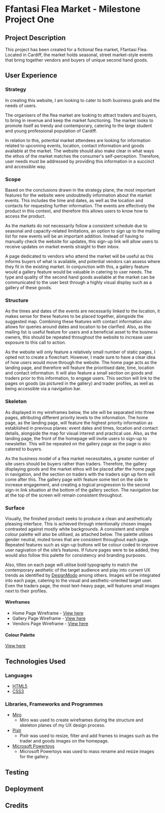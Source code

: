 # Ffantasi Flea Market - Milestone Project One

## Project Description
This project has been created for a fictional flea market, Ffantasi Flea. Located in Cardiff, the market holds seasonal, street market-style events that bring together vendors and buyers of unique second hand goods.

## User Experience

### Strategy
In creating this website, I am looking to cater to both business goals and the needs of users.

The organisers of the flea market are looking to attract traders and buyers, to bring in revenue and keep the market functioning. The market looks to promote itself as trendy and contemporary, catering to the large student and young professional population of Cardiff. 

In relation to this, potential market attendees are looking for information related to upcoming events, location, contact information and goods available at the market. The website should also make clear in what ways the ethos of the market matches the consumer's self-perception. Therefore, user needs must be addressed by providing this information in a succinct and accessible way.

### Scope

Based on the conclusions drawn in the strategy plane, the most important features for the website were undoubtedly information about the market events. This includes the time and dates, as well as the location and contacts for requesting further information. The events are effectively the product in this context, and therefore this allows users to know how to access the product.

As the markets do not necessarily follow a consistent schedule due to seasonal and capacity-related limitations, an option to sign up to the mailing list for new events will be an important addition. Instead of having to manually check the website for updates, this sign-up link will allow users to receive updates on market events straight to their inbox. 

A page dedicated to vendors who attend the market will be useful as this informs buyers of what is available, and potential vendors can assess where they fit in the existing market. In conjunction with this, a gallery feature would a gallery feature would be valuable in catering to user needs. The type and quality of the second hand goods available at the market can be communicated to the user best through a highly visual display such as a gallery of these goods.

### Structure

As the times and dates of the events are necessarily linked to the location, it makes sense for these features to be placed together, alongside the suggested map. Combining these features with contact information also allows for queries around dates and location to be clarified. Also, as the mailing list is useful feature for users and a beneficial asset to the business owners, this should be repeated throughout the website to increase user exposure to this call to action.

As the website will only feature a relatively small number of static pages, I opted not to create a flowchart. However, I made sure to have a clear idea of how users would move through the website. The home page acts as the landing page, and therefore will feature the prioritised date, time, location and contact information. It will also feature a small section on goods and traders prior to this information, to engage users. This section will link to the pages on goods (as pictured in the gallery) and trader profiles, as well as being accessible via a navigation bar.

### Skeleton

As displayed in my wireframes below, the site will be separated into three pages, attributing different priority levels to the information. The home page, as the landing page, will feature the highest priority information as established in previous planes: event dates and times, location and contact details, alongside the map for visual interest and practical use. Also, as the landing page, the front of the homepage will invite users to sign-up to newsletter. This will be repeated on the gallery page as the page is also catered to buyers.

As the business model of a flea market necessitates, a greater number of site users should be buyers rather than traders. Therefore, the gallery displaying goods and the market ethos will be placed after the home page in navigation, and the section on traders with the traders sign up form will come after this. The gallery page with feature some text on the side to increase engagement, and creating a logical progression to the second sign-in link situation at the bottom of the gallery section. The navigation bar at the top of the screen will remain consistent throughout.

### Surface

Visually, the finished product seeks to produce a clean and aesthetically pleasing interface. This is achieved through intentionally chosen images contrasted against mostly white backgrounds. A consistent and simple colour palette will also be utilised, as attached below. The palette utilises gender neutral, muted tones that are consistent throughout each page. Repeated features such as sign-up buttons will be colour coded to improve user nagivation of the site’s features. If future pages were to be added, they would also follow this palette for consistency and branding purposes.

Also, titles on each page will utilise bold typography to match the contemporary aesthetic of the target audience and play into current UX trends as identified by [DesignModo](https://designmodo.com/web-design-trends-2022/) among others. Images will be integrated into each page, catering to the visual and aesthetic-oriented target user. Even the traders page, the most text-heavy page, will features small images next to their profiles.

#### Wireframes

- Home Page Wireframe - [View here](/assets/images/ffantasi-home-wireframe.png)
- Gallery Page Wireframe - [View here](/assets/images/ffantasi-gallery-wireframe.png)
- Vendors Page Wireframe - [View here](/assets/images/ffantasi-vendors-wireframe.png)

#### Colour Palette
[View here](/assets/images/colour-palette.png)

## Technologies Used

### Languages
- [HTML5](https://en.wikipedia.org/wiki/HTML5)
- [CSS3](https://en.wikipedia.org/wiki/CSS)

### Libraries, Frameworks and Programmes
- [Miro](https://miro.com/)
    - Miro was used to create wireframes during the structure and skeleton planes of my UX design process.
- [Pixlr](https://pixlr.com/)
    - Pixlr was used to resize, filter and add frames to images such as the trader and goods images on the homepage.
- [Microsoft Powertoys](https://docs.microsoft.com/en-us/windows/powertoys/)
    - Microsoft Powertoys was used to mass rename and resize images for the gallery.

## Testing

## Deployment

## Credits